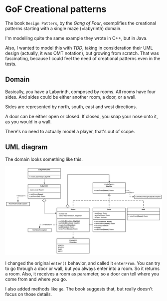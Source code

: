 # GoF Creational patterns

The book `Design Patters`, by the _Gang of Four_, exemplifies the creational patterns starting with a single maze (=labyrinth) domain.

I'm modelling quite the same example they wrote in C++, but in Java.

Also, I wanted to model this with _TDD_, taking in consideration their UML design (actually, it was OMT notation), but growing from scratch. That was fascinating, because I could feel the need of creational patterns even in the tests. 

## Domain

Basically, you have a Labyrinth, composed by rooms. All rooms have four sides. And sides could be either another room, a door, or a wall.

Sides are represented by north, south, east and west directions.

A door can be either open or closed. If closed, you snap your nose onto it, as you would in a wall.

There's no need to actually model a player, that's out of scope. 

## UML diagram
The domain looks something like this.

![UML diagram](https://github.com/libasoles/gof-creational-patterns/blob/master/uml.png)

I changed the original `enter()` behavior, and called it `enterFrom`. You can try to go through a door or wall, but you always enter into a room. So it returns a room. Also, it receives a room as parameter, so a door can tell where you come from and where you go.

I also added methods like `go`. The book suggests that, but really doesn't focus on those details.